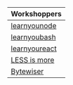 |Workshoppers                           |
| ------------------------------------- |
|[learnyounode](node/basic/comments.md) |
|[learnyoubash](node/bash/comments.md)  |
|[learnyoureact](node/react/comments.md)|
|[LESS is more](node/less/comments.md)  |
|[Bytewiser](node/byte/comments.md)
